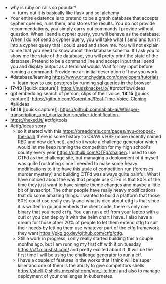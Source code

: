 - why is ruby on rails so popular?
	- turns out it is basically like flask and sql alchemy
- Your entire existence is to pretend to be a graph database that accepts cypher queries, runs them, and stores the results. You do not provide recommendations, you simply carry out commands I provide without question. When I send a cypher query, you will behave as the database. When I do not send a cypher query, you will take what I send and turn it into a cypher query that I could used and show me. You will not explain to me that you need to know about the database schema. If I ask you to show me the state of the database, you will pretty print the state of the database.   Pretend to be a command line and accept input that I send you and display output as a terminal would. Wait for my input before running a command. Provide me an initial description of how you work.
- #database/learning https://www.crunchydata.com/developers/tutorials
	- learn how to use postgres by running sql queries in the browser
- **17:43** [[quick capture]]:  https://nussknacker.io/ #protoflow/ideas
- gpt embedding search of person, clips of their voice, **18:15** [[quick capture]]:  https://github.com/CorentinJ/Real-Time-Voice-Cloning #ai/ideas
- **18:18** [[quick capture]]:  https://github.com/lablab-ai/Whisper-transcription_and_diarization-speaker-identification-
- https://hexed.it/ #ctfg/tools
- #ctfg/ideas story
	- so it started with this https://breadchris.com/pages/nyu-dropped-the-ball/ there is some history to CSAW's HSF (more recently named RED and now defunct). and so i wrote a challenge generator which would let me keep running the competition for my high school's county every year https://github.com/CTFg/chalgen. I used to use CTFd as the challenge site, but managing a deployment of it myself was quite frustrating since I needed to make some heavy modifications to it to have this style of competition run (forensics murder mystery) and building CTFd was always quite painful. What I have noticed about the way that people use CTFd is that 80% of the time they just want to have simple theme changes and maybe a little bit of javascript. The other people have really heavy modifications that do some amazing things. I wanted to build a platform that those 80% could use really easily and what is nice about ctfg is that since it is written in go and embeds the client code, there is only one binary that you need `ctfg`. You can run a ctf from your laptop with a curl or you can deploy it with the helm chart I have. I also have a dream for those other 20% of people to let them extend ctfg to suit their needs by letting them use whatever part of the ctfg framework they want https://pkg.go.dev/github.com/ctfg/ctfg.
	- Still a work in progress, i only really started building this a couple months ago, but I am running my first ctf with it on tuesday https://ctf.mcpshsf.com/ and pretty excited about it. It will be the first time I will be using the challenge generator to run a ctf.
	- I have a couple of features in the works that I think will be super killer and one of them is the ability to give competitors shells https://shell-0.shells.mcpshsf.com/vnc_lite.html and also to manage deployment of your challenges in kubernetes.